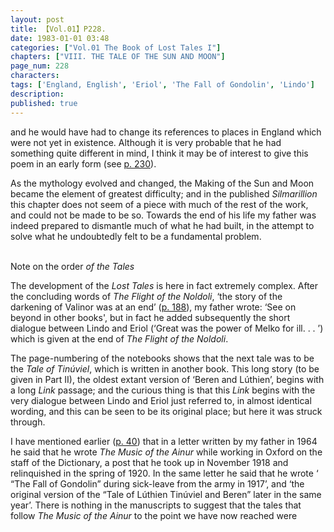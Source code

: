 ```yaml
---
layout: post
title: 【Vol.01】P228.
date: 1983-01-01 03:48
categories: ["Vol.01 The Book of Lost Tales I"]
chapters: ["VIII. THE TALE OF THE SUN AND MOON"]
page_num: 228
characters: 
tags: ['England, English', 'Eriol', 'The Fall of Gondolin', 'Lindo']
description: 
published: true
---
```


<p style="text-indent: 0;">
and he would have had to change its references to places in England which were not yet in existence. Although it is very probable that he had something quite different in mind, I think it may be of interest to give this poem in an early form (see <a href="{{site.baseurl}}/vol01-p230">p. 230</a>).
</p>

As the mythology evolved and changed, the Making of the Sun and Moon became the element of greatest difficulty; and in the published <I>Silmarillion</I> this chapter does not seem of a piece with much of the rest of the work, and could not be made to be so. Towards the end of his life my father was indeed prepared to dismantle much of what he had built, in the attempt to solve what he undoubtedly felt to be a fundamental problem.

<BR>
Note on the order <I>of the Tales</I>

The development of the <I>Lost Tales</I> is here in fact extremely complex. After the concluding words of <I>The Flight of the Noldoli</I>, ‘the story of the darkening of Valinor was at an end’ ([p. 188]({{site.baseurl}}/vol01-p188)), my father wrote: ‘See on beyond in other books', but in fact he added subsequently the short dialogue between Lindo and Eriol (‘Great was the power of Melko for ill. . . ’) which is given at the end of <I>The Flight of the Noldoli</I>.

The page-numbering of the notebooks shows that the next tale was to be the <I>Tale of Tinúviel</I>, which is written in another book. This long story (to be given in Part II), the oldest extant version of ‘Beren and Lúthien’, begins with a long <I>Link</I> passage; and the curious thing is that this <I>Link</I> begins with the very dialogue between Lindo and Eriol just referred to, in almost identical wording, and this can be seen to be its original place; but here it was struck through.

I have mentioned earlier ([p. 40]({{site.baseurl}}/vol01-p40)) that in a letter written by my father in 1964 he said that he wrote <I>The Music of the Ainur</I> while working in Oxford on the staff of the Dictionary, a post that he took up in November 1918 and relinquished in the spring of 1920. In the same letter he said that he wrote ‘ “The Fall of Gondolin” during sick-leave from the army in 1917’, and ‘the original version of the “Tale of Lúthien Tinúviel and Beren” later in the same year’. There is nothing in the manuscripts to suggest that the tales that follow <I>The Music of the Ainur</I> to the point we have now reached were

